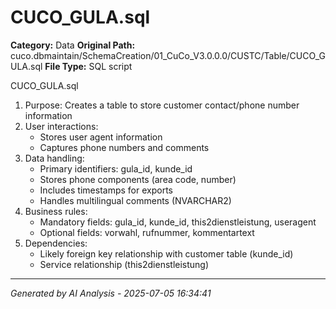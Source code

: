# CUCO_GULA.sql

**Category:** Data
**Original Path:** cuco.dbmaintain/SchemaCreation/01_CuCo_V3.0.0.0/CUSTC/Table/CUCO_GULA.sql
**File Type:** SQL script

CUCO_GULA.sql
1. Purpose: Creates a table to store customer contact/phone number information
2. User interactions:
   - Stores user agent information
   - Captures phone numbers and comments
3. Data handling:
   - Primary identifiers: gula_id, kunde_id
   - Stores phone components (area code, number)
   - Includes timestamps for exports
   - Handles multilingual comments (NVARCHAR2)
4. Business rules:
   - Mandatory fields: gula_id, kunde_id, this2dienstleistung, useragent
   - Optional fields: vorwahl, rufnummer, kommentartext
5. Dependencies:
   - Likely foreign key relationship with customer table (kunde_id)
   - Service relationship (this2dienstleistung)

---
*Generated by AI Analysis - 2025-07-05 16:34:41*
